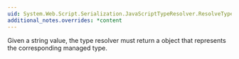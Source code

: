```yaml
---
uid: System.Web.Script.Serialization.JavaScriptTypeResolver.ResolveType(System.String)
additional_notes.overrides: *content
---
```


<p>Given a string value, the type resolver must return a <xref href="System.Type"></xref> object that represents the corresponding managed type.</p>


